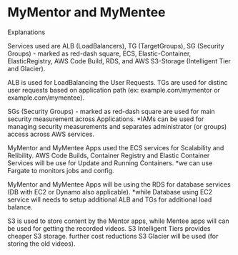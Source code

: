 # MyMentor and MyMentee
Explanations

Services used are ALB (LoadBalancers), TG (TargetGroups), SG (Security Groups) - marked as red-dash square, ECS, Elastic-Container, ElasticRegistry, AWS Code Build, RDS, and AWS S3-Storage (Intelligent Tier and Glacier).


ALB is used for LoadBalancing the User Requests.
TGs are used for distinc user requests based on application path (ex: example.com/mymentor or example.com/mymentee).

SGs (Security Groups) - marked as red-dash square are used for main security measurement across Applications.
*IAMs can be used for managing security measurements and separates administrator (or groups) access across AWS services.

MyMentor and MyMentee Apps used the ECS services for Scalability and Relibility.
AWS Code Builds, Container Registry and Elastic Container Services will be use for Update and Running Containers.
*we can use Fargate to monitors jobs and config.

MyMentor and MyMentee Apps will be using the RDS for database services (DB with EC2 or Dynamo also applicable).
*while Database using EC2 service will needs to setup additional ALB and TGs for additional load balance.

S3 is used to store content by the Mentor apps, while Mentee apps will can be used for getting the recorded videos.
S3 Intelligent Tiers provides cheaper S3 storage.
further cost reductions S3 Glacier will be used (for storing the old videos).

